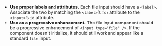 - **Use proper labels and attributes.** Each file input should have a `<label>`. Associate the two by matching the `<label>`’s `for` attribute to the `<input>`’s `id` attribute.
- **Use as a progressive enhancement.** The file input component should be a progressive enhancement of `<input type="file" />`. If the component doesn't initialize, it should still work and appear like a standard `file` input.